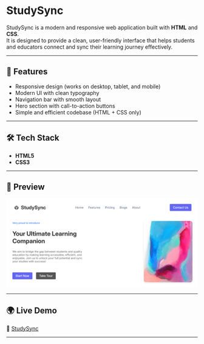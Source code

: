 # StudySync

StudySync is a modern and responsive web application built with **HTML** and **CSS**.  
It is designed to provide a clean, user-friendly interface that helps students and educators connect and sync their learning journey effectively.

---

## 🚀 Features

- Responsive design (works on desktop, tablet, and mobile)
- Modern UI with clean typography
- Navigation bar with smooth layout
- Hero section with call-to-action buttons
- Simple and efficient codebase (HTML + CSS only)

---

## 🛠️ Tech Stack

- **HTML5**
- **CSS3**

---

## 📸 Preview

![StudySync Preview](photos/preview.png)

---

## 🌍 Live Demo

🚀 [StudySync](https://sahilpisal03.github.io/StudySync-Web/)

---
